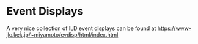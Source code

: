 
# Event Displays
A very nice collection of ILD event displays can be found at <https://www-jlc.kek.jp/~miyamoto/evdisp/html/index.html>
